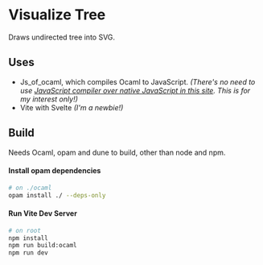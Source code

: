 # Visualize Tree

Draws undirected tree into SVG.

## Uses

- Js_of_ocaml, which compiles Ocaml to JavaScript.
*(There's no need to use [JavaScript compiler over native JavaScript in this site](./memo.md#foreign-language-in-browser). This is for my interest only!)*
- Vite with Svelte *(I'm a newbie!)*

## Build

Needs Ocaml, opam and dune to build, other than node and npm.

<!-- git clone -->

#### Install opam dependencies
```bash
# on ./ocaml
opam install ./ --deps-only
```

#### Run Vite Dev Server
```bash
# on root
npm install
npm run build:ocaml
npm run dev
```
